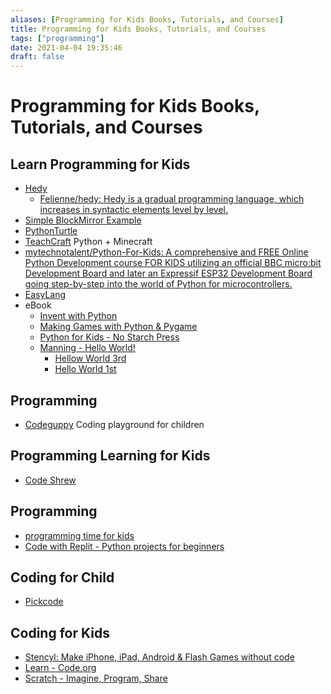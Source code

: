```yaml
---
aliases: [Programming for Kids Books, Tutorials, and Courses]
title: Programming for Kids Books, Tutorials, and Courses
tags: ["programming"]
date: 2021-04-04 19:35:46
draft: false
---
```


# Programming for Kids Books, Tutorials, and Courses

## Learn Programming for Kids

- [Hedy](https://www.hedycode.com/hedy?lang=en)
    - [Felienne/hedy: Hedy is a gradual programming language, which increases in syntactic elements level by level.](https://github.com/Felienne/hedy)
- [Simple BlockMirror Example](https://blockpy-edu.github.io/BlockMirror/docs/index.html)
- [PythonTurtle](https://pythonturtle.org/)
- [TeachCraft](https://teachcraft.net/) Python + Minecraft
- [mytechnotalent/Python-For-Kids: A comprehensive and FREE Online Python Development course FOR KIDS utilizing an official BBC micro:bit Development Board and later an Expressif ESP32 Development Board going step-by-step into the world of Python for microcontrollers.](https://github.com/mytechnotalent/Python-For-Kids)
- [EasyLang](https://easylang.online/)
- eBook
    - [Invent with Python](https://inventwithpython.com/)
    - [Making Games with Python & Pygame](http://inventwithpython.com/pygame/)
    - [Python for Kids - No Starch Press](https://nostarch.com/pythonforkids)
    - [Manning - Hello World!](https://www.manning.com/books/hello-world)
        - [Hellow World 3rd](https://livebook.manning.com/book/hello-world-third-edition/about-this-book/1)
        - [Hello World 1st](https://livebook.manning.com/book/hello-world/chapter-1?origin=product-toc)


## Programming

- [Codeguppy](https://codeguppy.com/index.html) Coding playground for children

## Programming Learning for Kids

- [Code Shrew](https://shrew.app/)

## Programming

- [programming time for kids](https://punkjazz.org/programming-time/)
- [Code with Replit - Python projects for beginners](https://www.codewithreplit.com/index.html)

## Coding for Child

- [Pickcode](https://www.pickcode.io/)

## Coding for Kids

* [Stencyl: Make iPhone, iPad, Android & Flash Games without code](http://www.stencyl.com/)
* [Learn - Code.org](https://code.org/learn)
* [Scratch - Imagine, Program, Share](https://scratch.mit.edu/)